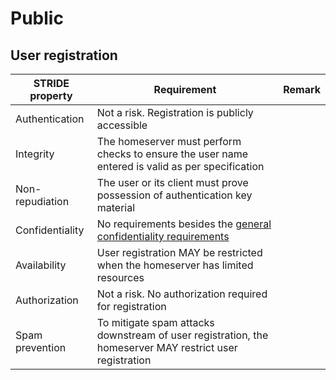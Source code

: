 # Public

## User registration

| STRIDE property | Requirement                                                                                             | Remark |
| --------------- | ------------------------------------------------------------------------------------------------------- | ------ |
| Authentication  | Not a risk. Registration is publicly accessible                                                         |        |
| Integrity       | The homeserver must perform checks to ensure the user name entered is valid as per specification        |        |
| Non-repudiation | The user or its client must prove possession of authentication key material                             |        |
| Confidentiality | No requirements besides the [general confidentiality requirements](../security_requirements.md)         |        |
| Availability    | User registration MAY be restricted when the homeserver has limited resources                           |        |
| Authorization   | Not a risk. No authorization required for registration                                                  |        |
| Spam prevention | To mitigate spam attacks downstream of user registration, the homeserver MAY restrict user registration |        |